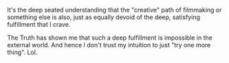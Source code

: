 It's the deep seated understanding that the "creative" path of filmmaking or something else is also, just as equally devoid of the deep, satisfying fulfillment that I crave.

The Truth has shown me that such a deep fulfillment is impossible in the external world. And hence I don't trust my intuition to just "try one more thing". Lol.